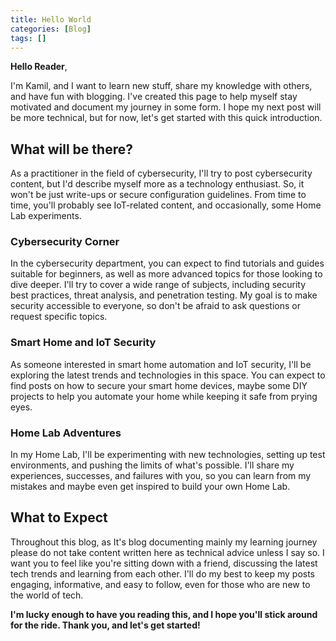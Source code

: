 ```yaml
---
title: Hello World
categories: [Blog]
tags: []
---
```


**Hello Reader**,

I'm Kamil, and I want to learn new stuff, share my knowledge with others, and have fun with blogging. I've created this page to help myself stay motivated and document my journey in some form. I hope my next post will be more technical, but for now, let's get started with this quick introduction.

## What will be there?

As a practitioner in the field of cybersecurity, I'll try to post cybersecurity content, but I'd describe myself more as a technology enthusiast. So, it won't be just write-ups or secure configuration guidelines. From time to time, you'll probably see IoT-related content, and occasionally, some Home Lab experiments.

### Cybersecurity Corner

In the cybersecurity department, you can expect to find tutorials and guides suitable for beginners, as well as more advanced topics for those looking to dive deeper. I'll try to cover a wide range of subjects, including security best practices, threat analysis, and penetration testing. My goal is to make security accessible to everyone, so don't be afraid to ask questions or request specific topics.

### Smart Home and IoT Security

As someone interested in smart home automation and IoT security, I'll be exploring the latest trends and technologies in this space. You can expect to find posts on how to secure your smart home devices, maybe some DIY projects to help you automate your home while keeping it safe from prying eyes.

### Home Lab Adventures

In my Home Lab, I'll be experimenting with new technologies, setting up test environments, and pushing the limits of what's possible. I'll share my experiences, successes, and failures with you, so you can learn from my mistakes and maybe even get inspired to build your own Home Lab.

## What to Expect

Throughout this blog, as It's blog documenting mainly my learning journey please do not take content written here as technical advice unless I say so. I want you to feel like you're sitting down with a friend, discussing the latest tech trends and learning from each other. I'll do my best to keep my posts engaging, informative, and easy to follow, even for those who are new to the world of tech.

**I'm lucky enough to have you reading this, and I hope you'll stick around for the ride. Thank you, and let's get started!**